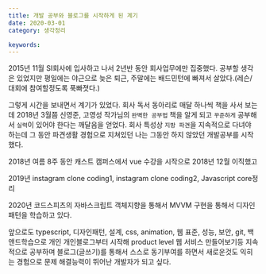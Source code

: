 ```yaml
---
title: 개발 공부와 블로그를 시작하게 된 계기
date: 2020-03-01
category: 생각정리

keywords:
---
```


2015년 11월 SI회사에 입사하고 나서 2년반 동안 회사업무에만 집중했다.
공부할 생각은 있었지만 평일에는 야근으로 늦은 퇴근, 주말에는 배드민턴에 빠져서 살았다.(레슨/대회에 참여할정도록 푹빠졋다.)

그렇게 시간을 보내면서 계기가 있었다. 회사 독서 동아리로 매달 하나씩 책을 사서 보는데 2018년 3월쯤 신영준, 고영성 작가님의 `완벽한 공부법` 책을 알게 되고 `꾸준하게` 공부해서 `실력`이 있어야 한다는 깨달음을 얻었다. 회사 특성상 `지방 파견`을 지속적으로 다녀야 하는데 그 동안 파견생활 경험으로 지쳐있던 나는 그동안 하지 않았던 개발공부를 시작했다.

2018년 여름 8주 동안 캐스트 캠퍼스에서 vue 수강을 시작으로
2018년 12월 이직했고

2019년 instagram clone coding1, instagram clone coding2, Javascript core정리

2020년 코드스피츠의 자바스크립트 객체지향을 통해서 MVVM 구현을 통해서 디자인패턴을 학습하고 있다.

앞으로도 typescript, 디자인패턴, 설계, css, animation, 웹 표준, 성능, 보안, git, 백앤드학습으로 개인 개인블로그부터 시작해 product level 웹 서비스 만들어보기등 지속적으로 공부하며 블로그(글쓰기)를 통해서 스스로 동기부여를 하면서 새로운것도 익히는 경험으로 문제 해결능력이 뛰어난 개발자가 되고 싶다.
